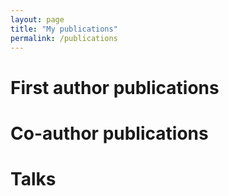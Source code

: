 ```yaml
---
layout: page
title: "My publications"
permalink: /publications
---
```


# First author publications

# Co-author publications

# Talks
